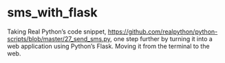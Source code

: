 # sms_with_flask
Taking Real Python’s code snippet, https://github.com/realpython/python-scripts/blob/master/27_send_sms.py, one step further by turning it into a web application using Python’s Flask.  Moving it from the terminal to the web.
